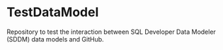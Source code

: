 TestDataModel
=============

Repository to test the interaction between SQL Developer Data Modeler (SDDM) data models and GitHub.
